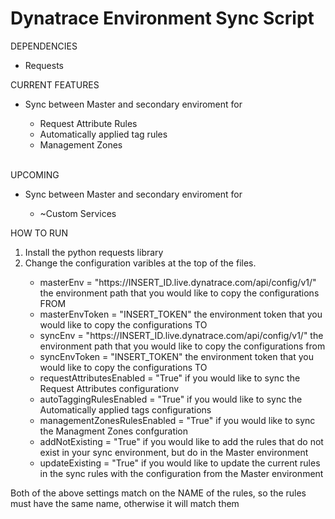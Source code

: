 # Dynatrace Environment Sync Script

DEPENDENCIES
<ul><li>Requests</li></ul>

CURRENT FEATURES
<ul><li>Sync between Master and secondary enviroment for</li>
	<ul>
	 <li>Request Attribute Rules</li>
	 <li>Automatically applied tag rules</li>
	 <li>Management Zones</li>
	</ul>
	</ul>
</br>
UPCOMING 
<ul><li>Sync between Master and secondary enviroment for</li>
	<ul>
	 <li>~Custom Services</li>
	</ul>
</ul>
HOW TO RUN
<ol>
	 <li>Install the python requests library </li>
	 <li>Change the configuration varibles at the top of the files.</li>
		<ul><li>masterEnv = "https://INSERT_ID.live.dynatrace.com/api/config/v1/" the environment path that you would like to copy the configurations FROM</li>
		<li>masterEnvToken =  "INSERT_TOKEN" the environment token that you would like to copy the configurations TO</li>
		<li>syncEnv = "https://INSERT_ID.live.dynatrace.com/api/config/v1/" the environment path that you would like to copy the configurations from</li><li>syncEnvToken = "INSERT_TOKEN" the environment token that you would like to copy the configurations TO</li>
		<li>requestAttributesEnabled = "True" if you would like to sync the Request Attributes configurationv</li>   
		<li>autoTaggingRulesEnabled = "True" if you would like to sync the Automatically applied tags configurations</li>
		<li>managementZonesRulesEnabled = "True" if you would like to sync the Managment Zones confguration</li>
		<li>addNotExisting = "True" if you would like to add the rules that do not exist in your sync environment, but do in the Master environment</li>
		<li>updateExisting = "True" if you would like to update the current rules in the sync rules with the configuration from the Master environment</li></ul></ol>
Both of the above settings match on the NAME of the rules, so the rules must have the same name, otherwise it will match them
